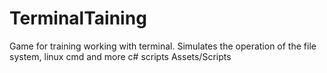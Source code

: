 # TerminalTaining
Game for training working with terminal. Simulates the operation of the file system, linux cmd and more
c# scripts Assets/Scripts
